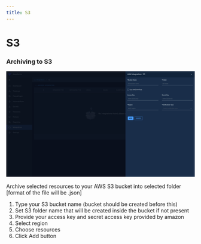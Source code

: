 ```yaml
---
title: S3
---
```


# S3

### Archiving to S3

![S3 Integration Page](../img/integrations-s3.png)

Archive selected resources to your AWS S3 bucket into selected folder [format of the file will be .json]

1. Type your S3 bucket name (bucket should be created before this)
2. Set S3 folder name that will be created inside the bucket if not present
3. Provide your access key and secret access key provided by amazon
4. Select region
5. Choose resources
6. Click Add button 
